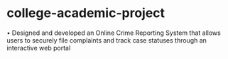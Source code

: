 # college-academic-project
• Designed and developed an Online Crime Reporting System that allows users to securely file complaints and track case statuses through an interactive web portal
